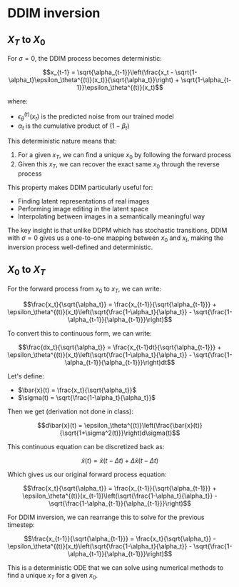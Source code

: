 
# DDIM inversion

## $X_T$ to $X_0$
For $\sigma = 0$, the DDIM process becomes deterministic:

$$x_{t-1} = \sqrt{\alpha_{t-1}}\left(\frac{x_t - \sqrt{1-\alpha_t}\epsilon_\theta^{(t)}(x_t)}{\sqrt{\alpha_t}}\right) + \sqrt{1-\alpha_{t-1}}\epsilon_\theta^{(t)}(x_t)$$

where:
- $\epsilon_\theta^{(t)}(x_t)$ is the predicted noise from our trained model
- $\alpha_t$ is the cumulative product of $(1-\beta_t)$

This deterministic nature means that:
1. For a given $x_T$, we can find a unique $x_0$ by following the forward process
2. Given this $x_T$, we can recover the exact same $x_0$ through the reverse process

This property makes DDIM particularly useful for:
- Finding latent representations of real images
- Performing image editing in the latent space
- Interpolating between images in a semantically meaningful way

The key insight is that unlike DDPM which has stochastic transitions, DDIM with $\sigma=0$ gives us a one-to-one mapping between $x_0$ and $x_t$, making the inversion process well-defined and deterministic.

## $X_0$ to $X_T$
For the forward process from $x_0$ to $x_T$, we can write:

$$\frac{x_t}{\sqrt{\alpha_t}} = \frac{x_{t-1}}{\sqrt{\alpha_{t-1}}} + \epsilon_\theta^{(t)}(x_t)\left(\sqrt{\frac{1-\alpha_t}{\alpha_t}} - \sqrt{\frac{1-\alpha_{t-1}}{\alpha_{t-1}}}\right)$$

To convert this to continuous form, we can write:

$$\frac{dx_t}{\sqrt{\alpha_t}} = \frac{x_{t-1}dt}{\sqrt{\alpha_{t-1}}} + \epsilon_\theta^{(t)}(x_t)\left(\sqrt{\frac{1-\alpha_t}{\alpha_t}} - \sqrt{\frac{1-\alpha_{t-1}}{\alpha_{t-1}}}\right)dt$$

Let's define:
- $\bar{x}(t) = \frac{x_t}{\sqrt{\alpha_t}}$ 
- $\sigma(t) = \sqrt{\frac{1-\alpha_t}{\alpha_t}}$

Then we get (derivation not done in class):

$$d\bar{x}(t) = \epsilon_\theta^{(t)}\left(\frac{\bar{x}(t)}{\sqrt{1+\sigma^2(t)}}\right)d\sigma(t)$$

This continuous equation can be discretized back as:

$$\bar{x}(t) = \bar{x}(t-\Delta t) + \Delta\bar{x}(t-\Delta t)$$

Which gives us our original forward process equation:

$$\frac{x_t}{\sqrt{\alpha_t}} = \frac{x_{t-1}}{\sqrt{\alpha_{t-1}}} + \epsilon_\theta^{(t)}(x_{t-1})\left(\sqrt{\frac{1-\alpha_t}{\alpha_t}} - \sqrt{\frac{1-\alpha_{t-1}}{\alpha_{t-1}}}\right)$$

For DDIM inversion, we can rearrange this to solve for the previous timestep:

$$\frac{x_{t-1}}{\sqrt{\alpha_{t-1}}} = \frac{x_t}{\sqrt{\alpha_t}} - \epsilon_\theta^{(t)}(x_t)\left(\sqrt{\frac{1-\alpha_t}{\alpha_t}} - \sqrt{\frac{1-\alpha_{t-1}}{\alpha_{t-1}}}\right)$$

This is a deterministic ODE that we can solve using numerical methods to find a unique $x_T$ for a given $x_0$.